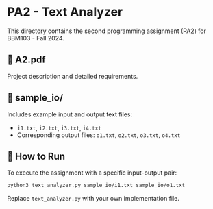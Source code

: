# PA2 - Text Analyzer

This directory contains the second programming assignment (PA2) for BBM103 - Fall 2024.

## 📄 A2.pdf
Project description and detailed requirements.

## 🧪 sample_io/
Includes example input and output text files:
- `i1.txt`, `i2.txt`, `i3.txt`, `i4.txt`
- Corresponding output files: `o1.txt`, `o2.txt`, `o3.txt`, `o4.txt`

## 🚀 How to Run
To execute the assignment with a specific input-output pair:

```bash
python3 text_analyzer.py sample_io/i1.txt sample_io/o1.txt
```

Replace `text_analyzer.py` with your own implementation file.

